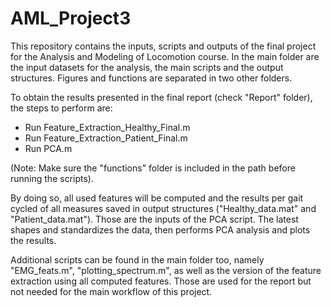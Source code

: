 # AML_Project3

This repository contains the inputs, scripts and outputs of the final project for the Analysis and Modeling of Locomotion course. 
In the main folder are the input datasets for the analysis, the main scripts and the output structures. 
Figures and functions are separated in two other folders. 

To obtain the results presented in the final report (check "Report" folder), the steps to perform are:
- Run Feature_Extraction_Healthy_Final.m
- Run Feature_Extraction_Patient_Final.m
- Run PCA.m

(Note: Make sure the "functions" folder is included in the path before running the scripts).

By doing so, all used features will be computed and the results per gait cycled of all measures saved in output structures ("Healthy_data.mat" and "Patient_data.mat"). Those are the inputs of the PCA script. The latest shapes and standardizes the data, then performs PCA analysis and plots the results. 

Additional scripts can be found in the main folder too, namely "EMG_feats.m", "plotting_spectrum.m", as well as the version of the feature extraction using all computed features. Those are used for the report but not needed for the main workflow of this project. 
